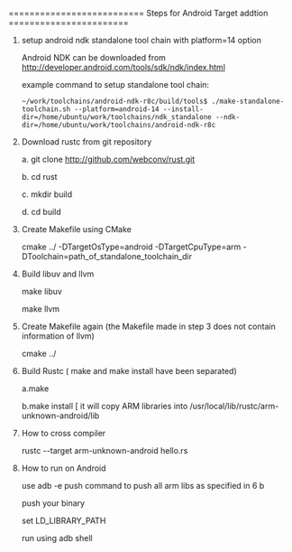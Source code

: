 ========================== Steps for Android Target addtion =======================

1. setup android ndk standalone tool chain with platform=14 option

    Android NDK can be downloaded from http://developer.android.com/tools/sdk/ndk/index.html
    
    example command to setup standalone tool chain:
    
       ~/work/toolchains/android-ndk-r8c/build/tools$ ./make-standalone-toolchain.sh --platform=android-14 --install-dir=/home/ubuntu/work/toolchains/ndk_standalone --ndk-dir=/home/ubuntu/work/toolchains/android-ndk-r8c

2. Download rustc from git repository

    a. git clone  http://github.com/webconv/rust.git
    
    b. cd rust
    
    c. mkdir build
    
    d. cd build

3. Create Makefile using CMake

    cmake ../ -DTargetOsType=android -DTargetCpuType=arm -DToolchain=path_of_standalone_toolchain_dir

4. Build libuv and  llvm

    make libuv

    make llvm 


5. Create Makefile again (the Makefile made in step 3 does not contain information of llvm)

    cmake ../

6. Build Rustc ( make and make install have been separated)

    a.make
    
    b.make install  [ it will copy ARM libraries into /usr/local/lib/rustc/arm-unknown-android/lib
    

7. How to cross compiler
    
    rustc --target arm-unknown-android hello.rs
 

8. How to run on Android

    use adb -e push command to push all arm libs as specified in 6 b
   
    push your binary
   
    set LD_LIBRARY_PATH
   
    run using adb shell  
